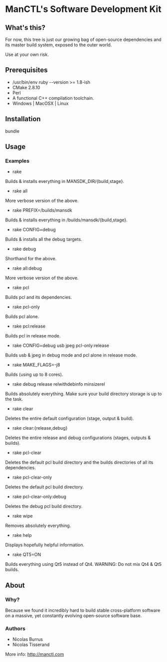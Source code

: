# ManCTL's Software Development Kit

## What's this?

For now, this tree is just our growing bag of open-source dependencies and its master build system, exposed to the outer world.

Use at your own risk.

## Prerequisites

 * /usr/bin/env ruby --version >= 1.8-ish
 * CMake 2.8.10
 * Perl
 * A functional C++ compilation toolchain.
 * Windows | MacOSX | Linux

## Installation

bundle

## Usage

### Examples

 * rake

Builds & installs everything in MANSDK_DIR/{build,stage}.

 * rake all

More verbose version of the above.

 * rake PREFIX=/builds/mansdk

Builds & installs everything in /builds/mansdk/{build,stage}.

 * rake CONFIG=debug

Builds & installs all the debug targets.

 * rake debug

Shorthand for the above.

 * rake all:debug

More verbose version of the above.

 * rake pcl

Builds pcl and its dependencies.

 * rake pcl-only

Builds pcl alone.

 * rake pcl:release

Builds pcl in release mode.

 * rake CONFIG=debug usb jpeg pcl-only:release

Builds usb & jpeg in debug mode and pcl alone in release mode.

 * rake MAKE_FLAGS=-j8

Builds (using up to 8 cores).

 * rake debug release relwithdebinfo minsizerel

Builds absolutely everything. Make sure your build directory storage is up to the task.

 * rake clear

Deletes the entire default configuration (stage, output & build).

 * rake clear:{release,debug}

Deletes the entire release and debug configurations (stages, outputs & builds).

 * rake pcl-clear

Deletes the default pcl build directory and the builds directories of all its dependencies.

 * rake pcl-clear-only

Deletes the default pcl build directory.

 * rake pcl-clear-only:debug

Deletes the debug pcl build directory.

 * rake wipe

Removes absolutely everything.

 * rake help

Displays hopefully helpful information.

 * rake QT5=ON

Builds everything using Qt5 instead of Qt4. WARNING: Do not mix Qt4 & Qt5 builds.

## About

### Why?

Because we found it incredibly hard to build stable cross-platform software on a massive, yet constantly evolving open-source software base.

### Authors

 * Nicolas Burrus
 * Nicolas Tisserand

More info: http://manctl.com
